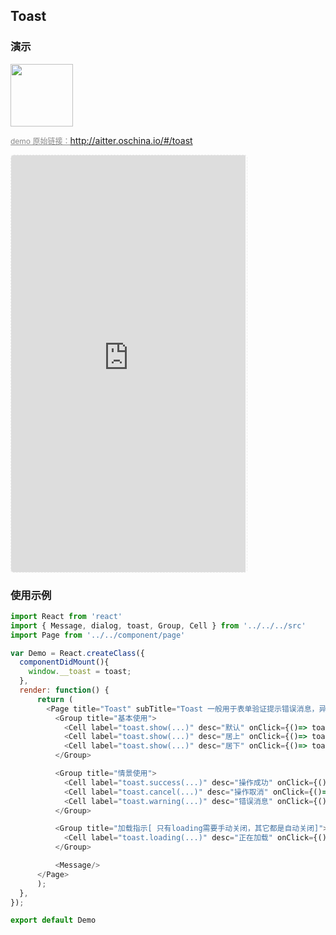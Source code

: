 ## Toast

### 演示

<img width="100" src="http://qr.topscan.com/api.php?text=http://aitter.oschina.io/#/toast"/>

<a href="http://aitter.oschina.io/#/toast" target="_blank" style="font-size:12px;color:#888;">demo 原始链接：http://aitter.oschina.io/#/toast</a>

<div style="width:377px;height:667px;display:inline-block;border:1px dashed #ececec;border-radius:5px;overflow:hidden;">
  <iframe src="http://aitter.oschina.io/#/toast" width="375" height="667" border="0" frameborder="0"></iframe>
</div>


### 使用示例

``` javascript
import React from 'react'
import { Message, dialog, toast, Group, Cell } from '../../../src'
import Page from '../../component/page'

var Demo = React.createClass({
  componentDidMount(){
    window.__toast = toast;
  },
  render: function() {
      return (
        <Page title="Toast" subTitle="Toast 一般用于表单验证提示错误消息，异步提交显示 loading, 异步结束，显示提交结果状态">
          <Group title="基本使用">
            <Cell label="toast.show(...)" desc="默认" onClick={()=> toast.show('手机号格式不正确')} />
            <Cell label="toast.show(...)" desc="居上" onClick={()=> toast.show({message:'正在使用wifi网络', position:'top'})} />
            <Cell label="toast.show(...)" desc="居下" onClick={()=> toast.show({message:'复制成功', position:'bottom'})} />
          </Group>

          <Group title="情景使用">
            <Cell label="toast.success(...)" desc="操作成功" onClick={()=> toast.success('操作成功')} />
            <Cell label="toast.cancel(...)" desc="操作取消" onClick={()=> toast.cancel('操作失败')} />
            <Cell label="toast.warning(...)" desc="错误消息" onClick={()=> toast.warning('手机号格式不正确')} />
          </Group>

          <Group title="加载指示[ 只有loading需要手动关闭，其它都是自动关闭]">
            <Cell label="toast.loading(...)" desc="正在加载" onClick={()=> {toast.loading('正在加载'); setTimeout(toast.hide, 2000); }} />
          </Group>

          <Message/>
      </Page>
      );
  },
});

export default Demo

```

